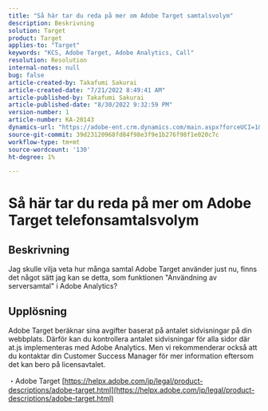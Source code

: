 ```yaml
---
title: "Så här tar du reda på mer om Adobe Target samtalsvolym"
description: Beskrivning
solution: Target
product: Target
applies-to: "Target"
keywords: "KCS, Adobe Target, Adobe Analytics, Call"
resolution: Resolution
internal-notes: null
bug: false
article-created-by: Takafumi Sakurai
article-created-date: "7/21/2022 8:49:41 AM"
article-published-by: Takafumi Sakurai
article-published-date: "8/30/2022 9:32:59 PM"
version-number: 1
article-number: KA-20143
dynamics-url: "https://adobe-ent.crm.dynamics.com/main.aspx?forceUCI=1&pagetype=entityrecord&etn=knowledgearticle&id=7fa41b08-d208-ed11-82e4-00224808e7b0"
source-git-commit: 39d23120968fd84f98e3f9e1b276f98f1e020c7c
workflow-type: tm+mt
source-wordcount: '130'
ht-degree: 1%

---
```


# Så här tar du reda på mer om Adobe Target telefonsamtalsvolym

## Beskrivning

Jag skulle vilja veta hur många samtal Adobe Target använder just nu, finns det något sätt jag kan se detta, som funktionen &quot;Användning av serversamtal&quot; i Adobe Analytics?

## Upplösning


Adobe Target beräknar sina avgifter baserat på antalet sidvisningar på din webbplats. Därför kan du kontrollera antalet sidvisningar för alla sidor där at.js implementeras med Adobe Analytics. Men vi rekommenderar också att du kontaktar din Customer Success Manager för mer information eftersom det kan bero på licensavtalet.

・Adobe Target
[https://helpx.adobe.com/jp/legal/product-descriptions/adobe-target.html](https://helpx.adobe.com/jp/legal/product-descriptions/adobe-target.html)


